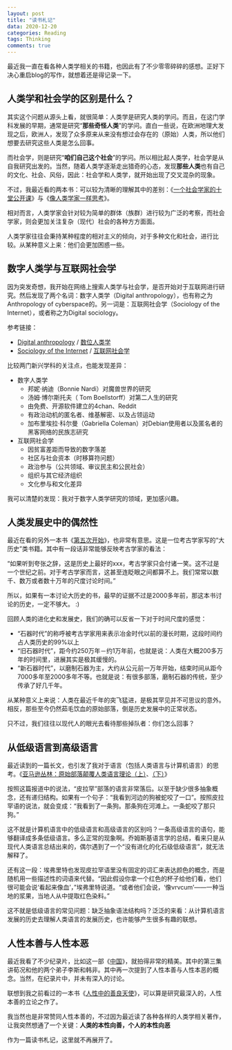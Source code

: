 ```yaml
---
layout: post
title: "读书札记"
data: 2020-12-20
categories: Reading
tags: Thinking
comments: true
---
```


最近我一直在看各种人类学相关的书籍，也因此有了不少零零碎碎的感想。正好下决心重启blog的写作，就想着还是得记录一下。

## 人类学和社会学的区别是什么？

其实这个问题从源头上看，就很简单：人类学是研究人类的学问。而且，在这门学科发展的早期，通常是研究“**那些奇怪人类**”的学问。直白一些说，在欧洲地理大发现之后，欧洲人，发现了众多原来从来没有想过会存在的（原始）人类，所以他们想要去研究这些人类是怎么回事。

而社会学，则是研究“**咱们自己这个社会**”的学问。所以相比起人类学，社会学是从自我研究出发的。当然，随着人类学逐渐走出猎奇的心态，发现**那些人类**也有自己的文化、社会、风俗，因此：社会学和人类学，就开始出现了交叉混杂的现象。

不过，我最近看的两本书：可以较为清晰的理解其中的差别：《[一个社会学家的十堂公开课](https://book.douban.com/subject/30309621/)》与《[像人类学家一样思考](https://book.douban.com/subject/27045310/)》。

相对而言，人类学家会针对较为简单的群体（族群）进行较为广泛的考察，而社会学家，则会更加关注复杂（现代）社会的各种方方面面。

人类学家往往会秉持某种程度的相对主义的倾向，对于多种文化和社会，进行比较。从某种意义上来：他们会更加困惑一些。

## 数字人类学与互联网社会学

因为突发奇想，我开始在网络上搜索人类学与社会学，是否开始对于互联网进行研究。然后发现了两个名词：数字人类学（Digital anthropology），也有称之为Anthropology of cyberspace的。另一词是：互联网社会学（Sociology of the Internet），或者称之为Digital sociology。

参考链接：
* [Digital anthropology](https://en.wikipedia.org/wiki/Digital_anthropology) / [数位人类学](https://zh.wikipedia.org/wiki/%E6%95%B8%E4%BD%8D%E4%BA%BA%E9%A1%9E%E5%AD%B8)
* [Sociology of the Internet](https://en.wikipedia.org/wiki/Sociology_of_the_Internet) / [互联网社会学](https://zh.wikipedia.org/wiki/%E7%B6%B2%E9%9A%9B%E7%B6%B2%E8%B7%AF%E7%A4%BE%E6%9C%83%E5%AD%B8)

比较两门新兴学科的关注点，也能发现差异：

* 数字人类学
  * 邦妮·纳迪（Bonnie Nardi）对魔兽世界的研究
  * 汤姆·博尔斯托夫（ Tom Boellstorff）对第二人生的研究
  * 由免费、开源软件建立的4chan、Reddit
  * 有政治动机的匿名者、维基解密、以及占领运动
  * 加布里埃拉·科尔曼（Gabriella Coleman）对Debian使用者以及匿名者的黑客网络的民族志研究
* 互联网社会学
  * 因贫富差距而导致的数字落差
  * 社区与社会资本（时移算符问题）
  * 政治参与（公共领域、审议民主和公民社会）
  * 组织与其它经济组织
  * 文化参与和文化差异

我可以清楚的发现：我对于数字人类学研究的领域，更加感兴趣。

## 人类发展史中的偶然性

最近在看的另外一本书《[第五次开始](https://book.douban.com/subject/30121259/)》，也非常有意思。这是一位考古学家写的“大历史”类书籍。其中有一段话非常能够反映考古学家的看法：

“如果听到夸张之辞，这是历史上最好的xxx，考古学家只会付诸一笑。这不过是一个世纪之前。对于考古学家而言，这甚至连眨眼之间都算不上。我们常常以数千、数万或者数十万年的尺度讨论时间。”

所以，如果有一本讨论大历史的书，最早的证据不过是2000多年前，那这本书讨论的历史，一定不够大。 :)

回顾人类的进化史和发展史，我们的确可以反省一下对于时间尺度的感觉：

* “石器时代”的称呼被考古学家用来表示冶金时代以前的漫长时期，这段时间约占人类历史的99%以上
* “旧石器时代”，距今约250万年－约1万年前，也就是说：人类在大概200多万年的时间里，进展其实是极其缓慢的。
* “新石器时代”，以磨制石器为主，大约从公元前一万年开始，结束时间从距今7000多年至2000多年不等。也就是说：有很多部落，磨制石器的传统，至少传承了好几千年。

从某种意义上来说：人类在最近千年的突飞猛进，是极其罕见并不可思议的意外。相反，那些至今仍然茹毛饮血的原始部落，倒是历史发展中的正常状态。

只不过，我们往往以现代人的眼光去看待那些掉队者：你们怎么回事？

## 从低级语言到高级语言

最近读到的一篇长文，也引发了我对于语言（包括人类语言与计算机语言）的思考。《[亚马逊丛林：原始部落颠覆人类语言理论（上）](https://mp.weixin.qq.com/s?__biz=MzAxNDAxMjg5Mg==&mid=2649984805&idx=1&sn=d48d6af93caeb8cae47df2ece565029f&chksm=839ef796b4e97e80f02cfc0c94dd78fc7baf899876974b15187b8ea4d63a681a0f4931594dcc&mpshare=1&scene=1&srcid=1219uZpe7Id3OCRqAeezV9pE&sharer_sharetime=1608375151484&sharer_shareid=fa0dbb8988a579e3095755598baac754&exportkey=AfwsRGb3ItDV1og8c5vW780%3D&pass_ticket=3IWt%2B5OQ75hNEpDk9GkRG0kpnLBpgHmIEkzuSmzgkNBRF5lp%2BIYO0QGKvJ6aU03o&wx_header=0#rd)、[（下）](https://mp.weixin.qq.com/s?__biz=MzAxNDAxMjg5Mg==&mid=2649984807&idx=1&sn=511ee5366b66346395dcd8344e4ffe64&chksm=839ef794b4e97e82806ef4667e0390da3c2f3df1d279ee432924f8b9d86defb040d6af71c77f&mpshare=1&scene=1&srcid=1219Uimz2bCygMEc4G4yeIe1&sharer_sharetime=1608375163591&sharer_shareid=fa0dbb8988a579e3095755598baac754&exportkey=ARbgEPj5fEjK%2FiieyV578R8%3D&pass_ticket=3IWt%2B5OQ75hNEpDk9GkRG0kpnLBpgHmIEkzuSmzgkNBRF5lp%2BIYO0QGKvJ6aU03o&wx_header=0#rd)》

按照这篇报道中的说法，“皮拉罕”部落的语言非常落后。以至于缺少很多抽象概念，还有递归结构。如果有一个句子：“我看到河边的狗被蛇咬了一口”。按照皮拉罕语的说法，就会变成：“我看到了一条狗。那条狗在河滩上。一条蛇咬了那只狗。”

这不就是计算机语言中的低级语言和高级语言的区别吗？一条高级语言的语句，能够翻译成多条低级语言。多么正常的现象啊。乔姆斯基语言学的总结，看来只是从现代人类语言总结出来的，偶尔遇到了一个“没有进化的化石级低级语言”，就无法解释了。

还有这一段：埃弗里特也发现皮拉罕语里没有固定的词汇来表达颜色的概念，而是随机用一些描述性的词语来代替。“因此假设你拿一个红色的杯子给他们看，他们很可能会说‘看起来像血’，”埃弗里特说道。“或者他们会说，‘像vrvcum’——一种当地的浆果，当地人从中提取红色染料。”

这不就是低级语言的常见问题：缺乏抽象语法结构吗？泛泛的来看：从计算机语言发展的历史去理解人类语言的发展历史，也许能够产生很多有趣的联想。

## 人性本善与人性本恶

最近我看了不少纪录片，比如这一部《[中国](https://movie.douban.com/subject/35268248/)》，就拍得非常的精美。其中的第三集讲荀况和他的两个弟子李斯和韩非。其中再一次提到了人性本善与人性本恶的概念。当然，在纪录片中，并未有深入的讨论。

联想到我之前看过的一本书《[人性中的善良天使](https://book.douban.com/subject/26150549/)》，可以算是研究最深入的，人性本善的立论之作了。

我当然也是非常赞同人性本善的，不过因为最近读了各种各样的人类学相关著作，让我突然想通了一个关键：**人类的本性向善，个人的本性向恶**

作为一篇读书札记，这里就不再展开了。

